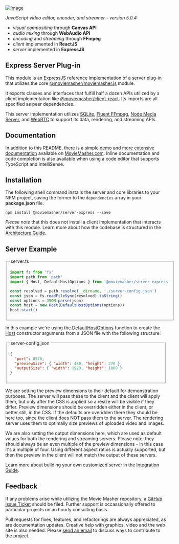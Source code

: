 <!-- MAGIC:START (FILE:src=../../dev/docs/md/snippet/head.md) -->
<!-- The below content is automatically added from ../../dev/docs/md/snippet/head.md -->
[![Image](https://moviemasher.com/media/img/moviemasher.svg "Movie Masher")](https://moviemasher.com)

_JavaScript video editor, encoder, and streamer - version 5.0.4_

- _visual compositing_ through **Canvas API**
- _audio mixing_ through **WebAudio API**
- _encoding_ and _streaming_ through **FFmpeg**
- _client_ implemented in **ReactJS**
- _server_ implemented in **ExpressJS**
<!-- MAGIC:END -->

## Express Server Plug-in
This module is an
[ExpressJS](https://expressjs.com)
reference implementation of a server plug-in that utilizes the core
[@moviemasher/moviemasher.js](https://www.npmjs.com/package/@moviemasher/moviemasher.js)
module.

It exports classes and interfaces that fulfill half a dozen APIs utilized by a client implementation like
[@moviemasher/client-react](https://www.npmjs.com/package/@moviemasher/client-react).
Its imports are all specified as peer dependencies.

This server implementation utilizes
[SQLite](https://www.sqlite.org/index.html),
[Fluent FFmpeg](https://github.com/fluent-ffmpeg/node-fluent-ffmpeg),
[Node Media Server](https://github.com/illuspas/Node-Media-Server), and
[WebRTC](https://github.com/node-webrtc/node-webrtc) to support its data, rendering, and streaming APIs.

<!-- MAGIC:START (FILE:src=../../dev/docs/md/snippet/documentation.md) -->
<!-- The below content is automatically added from ../../dev/docs/md/snippet/documentation.md -->
## Documentation

In addition to this README, there is a simple
[demo](https://moviemasher.com/docs/demo/index.html) and
[more extensive documentation](https://moviemasher.com/docs/index.html) available on
[MovieMasher.com](https://moviemasher.com/). Inline documentation and code completion is
also available when using a code editor that supports TypeScript and IntelliSense.
<!-- MAGIC:END -->

## Installation

The following shell command installs the server and core libraries to your NPM project,
saving the former to the `dependencies` array in your **package.json** file.

```shell
npm install @moviemasher/server-express --save
```

_Please note_ that this does not install a client implementation that interacts with this module.
Learn more about how the codebase is structured in the
[Architecture Guide](https://moviemasher.com/docs/Architecture.html).

<!-- MAGIC:START (FILEMD:src=../../dev/docs/md/snippet/example-server.md&stripMagic=true) -->
## Server Example

<fieldset>

<legend>server.ts</legend>


```ts
import fs from 'fs'
import path from 'path'
import { Host, DefaultHostOptions } from '@moviemasher/server-express'

const resolved = path.resolve(__dirname, './server-config.json')
const json = fs.readFileSync(resolved).toString()
const options = JSON.parse(json)
const host = new Host(DefaultHostOptions(options))
host.start()
```
</fieldset>

In this example we're using the
[DefaultHostOptions](https://moviemasher.com/docs/function/DefaultHostOptions.html) function to
create the [Host](https://moviemasher.com/docs/component/Host.html) constructor arguments from a JSON file with the following structure:

<fieldset>

<legend>server-config.json</legend>


```json
{
  "port": 8570,
  "previewSize": { "width": 480, "height": 270 },
  "outputSize": { "width": 1920, "height": 1080 }
}
```
</fieldset>

We are setting the preview dimensions to their default for demonstration purposes. The server will pass these to the client and the client will apply them, but only after the CSS is applied so a resize will be visible if they differ. Preview dimensions should be overridden either in the client, or better still, in the CSS. If the defaults are overidden there they should be here too, since the client does NOT pass them to the server. The rendering server uses them to optimally size previews of uploaded video and images.

We are also setting the output dimensions here, which are used as default values for both the rendering and streaming servers. Please note: they should always be an even multiple of the preview dimensions - in this case it's a multiple of four. Using different aspect ratios is actually supported, but then the preview in the client will not match the output of these servers.

Learn more about building your own customized server in the
[Integration Guide](https://moviemasher.com/docs/Integration.html).

<!-- MAGIC:END -->

<!-- MAGIC:START (FILE:src=../../dev/docs/md/snippet/foot.md) -->
<!-- The below content is automatically added from ../../dev/docs/md/snippet/foot.md -->
## Feedback

If any problems arise while utilizing the Movie Masher repository, a
[GitHub Issue Ticket](https://github.com/moviemasher/moviemasher.js/issues) should be filed.
Further support is occassionally offered to particular projects on an hourly consulting basis.

Pull requests for fixes, features, and refactorings
are always appreciated, as are documentation updates. Creative help with graphics, video
and the web site is also needed. Please [send an email](mailto:connect27@moviemasher.com)
to discuss ways to contribute to the project.
<!-- MAGIC:END -->
